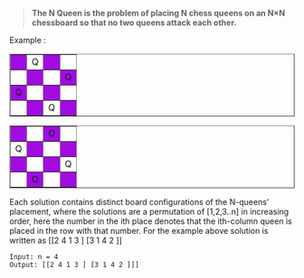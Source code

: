 > **The N Queen is the problem of placing N chess queens on an N×N chessboard so that no two queens attack each other.**

Example :

<table border="1">
<tr>
<td bgcolor="alice"></td>
<td>Q</td>
<td bgcolor="alice"></td>
<td></td>
</tr>
<tr>
<td></td>
<td bgcolor="alice"></td>
<td></td>
<td bgcolor="alice">Q</td>
</tr>
<tr>
<td bgcolor="alice">Q</td>
<td></td>
<td bgcolor="alice"></td>
<td></td>
</tr>
<tr>
<td></td>
<td bgcolor="alice"></td>
<td>Q</td>
<td bgcolor="alice"></td>
</tr>
</table>

<table border>
<tr>
<td bgcolor="alice"></td>
<td></td>
<td bgcolor="alice">Q</td>
<td></td>
</tr>
<tr>
<td>Q</td>
<td bgcolor="alice"></td>
<td></td>
<td bgcolor="alice"></td>
</tr>
<tr>
<td bgcolor="alice"></td>
<td></td>
<td bgcolor="alice"></td>
<td>Q</td>
</tr>
<tr>
<td></td>
<td bgcolor="alice">Q</td>
<td></td>
<td bgcolor="alice"></td>
</tr>
</table>

Each solution contains distinct board configurations of the N-queens’ placement, where the solutions are a permutation of [1,2,3..n] in increasing order, here the number in the ith place denotes that the ith-column queen is placed in the row with that number. For the example above solution is written as [[2 4 1 3 ] [3 1 4 2 ]]

```
Input: n = 4
Output: [[2 4 1 3 ] [3 1 4 2 ]]]
```